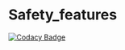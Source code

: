 # Safety_features
[![Codacy Badge](https://api.codacy.com/project/badge/Grade/f3d5765e3b79427282bf6480add2d292)](https://app.codacy.com/app/keerthi1030/Safety_features?utm_source=github.com&utm_medium=referral&utm_content=keerthi1030/Safety_features&utm_campaign=Badge_Grade_Dashboard)
